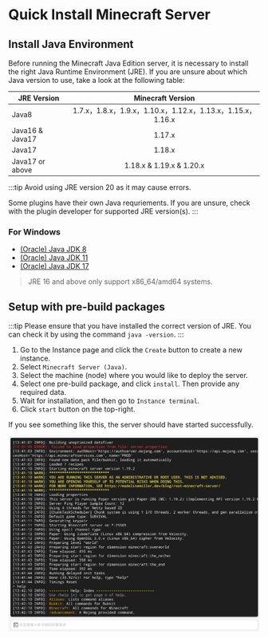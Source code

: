 # Quick Install Minecraft Server

## Install Java Environment

Before running the Minecraft Java Edition server, it is necessary to install the right Java Runtime Environment (JRE). If you are unsure about which Java version to use, take a look at the following table:

| JRE Version     |                         Minecraft Version                          |
| --------------- | :---------------------------------------------------------: |
| Java8           | 1.7.x，1.8.x，1.9.x，1.10.x，1.12.x，1.13.x，1.15.x，1.16.x |
| Java16 & Java17 |                           1.17.x                            |
| Java17          |                           1.18.x                            |
| Java17 or above |                  1.18.x & 1.19.x & 1.20.x                   |

:::tip
Avoid using JRE version 20 as it may cause errors.

Some plugins have their own Java requriements. If you are unsure, check with the plugin developer for supported JRE version(s).
:::

### For Windows

- [(Oracle) Java JDK 8](https://www.oracle.com/java/technologies/javase/jdk11-archive-downloads.html)
- [(Oracle) Java JDK 11](https://www.oracle.com/java/technologies/javase/javase8-archive-downloads.html)
- [(Oracle) Java JDK 17](https://download.oracle.com/java/17/latest/jdk-17_windows-x64_bin.exe)

> JRE 16 and above only support x86_64/amd64 systems.

## Setup with pre-build packages

:::tip
Please ensure that you have installed the correct version of JRE. You can check it by using the command `java -version`.
:::

1. Go to the Instance page and click the `Create` button to create a new instance.
2. Select `Minecraft Server (Java)`.
3. Select the machine (node) where you would like to deploy the server.
4. Select one pre-build package, and click `install`. Then provide any required data.
5. Wait for installation, and then go to `Instance terminal`.
6. Click `start` button on the top-right.

If you see something like this, the server should have started successfully.

![Successful Startup](images/java_setup.png)
